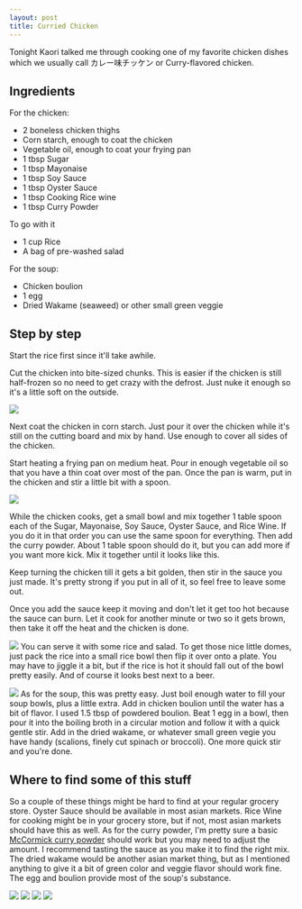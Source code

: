 ```yaml
--- 
layout: post
title: Curried Chicken
---
```


Tonight Kaori talked me through cooking one of my favorite chicken dishes which we usually call カレー味チッケン or Curry-flavored chicken.

Ingredients
-----------

For the chicken:
* 2 boneless chicken thighs
* Corn starch, enough to coat the chicken
* Vegetable oil, enough to coat your frying pan
* 1 tbsp Sugar
* 1 tbsp Mayonaise
* 1 tbsp Soy Sauce
* 1 tbsp Oyster Sauce
* 1 tbsp Cooking Rice wine
* 1 tbsp Curry Powder

To go with it
* 1 cup Rice
* A bag of pre-washed salad

For the soup:
* Chicken boulion
* 1 egg
* Dried Wakame (seaweed) or other small green veggie

Step by step
------------

Start the rice first since it'll take awhile.

Cut the chicken into bite-sized chunks. This is easier if the chicken is still half-frozen so no need to get crazy with the defrost. Just nuke it enough so it's a little soft on the outside.

<a href="http://www.flickr.com/photos/schapht/4741242002/"><img class="left" src="http://farm5.static.flickr.com/4098/4741242002_279799f5b5_m.jpg" /></a>

Next coat the chicken in corn starch. Just pour it over the chicken while it's still on the cutting board and mix by hand. Use enough to cover all sides of the chicken.

Start heating a frying pan on medium heat. Pour in enough vegetable oil so that you have a thin coat over most of the pan. Once the pan is warm, put in the chicken and stir a little bit with a spoon.

<a href="http://www.flickr.com/photos/schapht/4741242546/"><img class="right" src="http://farm5.static.flickr.com/4117/4741242546_4a850fbd81_m.jpg" /></a>

While the chicken cooks, get a small bowl and mix together 1 table spoon each of the Sugar, Mayonaise, Soy Sauce, Oyster Sauce, and Rice Wine. If you do it in that order you can use the same spoon for everything. Then add the curry powder. About 1 table spoon should do it, but you can add more if you want more kick. Mix it together until it looks like this.

Keep turning the chicken till it gets a bit golden, then stir in the sauce you just made. It's pretty strong if you put in all of it, so feel free to leave some out.

Once you add the sauce keep it moving and don't let it get too hot because the sauce can burn. Let it cook for another minute or two so it gets brown, then take it off the heat and the chicken is done.

<a href="http://www.flickr.com/photos/schapht/4741248456/"><img class="left" src="http://farm5.static.flickr.com/4073/4741248456_a7931d70b9_m.jpg" /></a>
You can serve it with some rice and salad. To get those nice little domes, just pack the rice into a small rice bowl then flip it over onto a plate. You may have to jiggle it a bit, but if the rice is hot it should fall out of the bowl pretty easily. And of course it looks best next to a beer.

<a href="http://www.flickr.com/photos/schapht/4741246454/"><img class="right" src="http://farm5.static.flickr.com/4135/4741246454_fc32738af2_m.jpg" /></a>
As for the soup, this was pretty easy. Just boil enough water to fill your soup bowls, plus a little extra. Add in chicken boulion until the water has a bit of flavor. I used 1.5 tbsp of powdered boulion. Beat 1 egg in a bowl, then pour it into the boiling broth in a circular motion and follow it with a quick gentle stir. Add in the dried wakame, or whatever small green vegie you have handy (scalions, finely cut spinach or broccoli). One more quick stir and you're done.

Where to find some of this stuff
--------------------------------

So a couple of these things might be hard to find at your regular grocery store. Oyster Sauce should be available in most asian markets. Rice Wine for cooking might be in your grocery store, but if not, most asian markets should have this as well. As for the curry powder, I'm pretty sure a basic [McCormick curry powder](http://bit.ly/d3H50s) should work but you may need to adjust the amount. I recommend tasting the sauce as you make it to find the right mix. The dried wakame would be another asian market thing, but as I mentioned anything to give it a bit of green color and veggie flavor should work fine. The egg and boulion provide most of the soup's substance.

<a href="http://www.flickr.com/photos/schapht/4741243052/"><img class="left" src="http://farm5.static.flickr.com/4096/4741243052_7bec228bd9_t.jpg" /></a>
<a href="http://www.flickr.com/photos/schapht/4740608615/"><img class="left" src="http://farm5.static.flickr.com/4119/4740608615_a3315234e9_t.jpg" /></a>
<a href="http://www.flickr.com/photos/schapht/4740609171/"><img class="left" src="http://farm5.static.flickr.com/4102/4740609171_1398118b32_t.jpg" /></a>
<a href="http://www.flickr.com/photos/schapht/4740610141/"><img class="left" src="http://farm5.static.flickr.com/4093/4740610141_fc5f4fe215_t.jpg" /></a>

